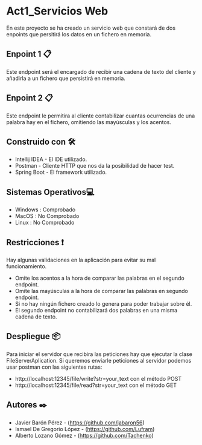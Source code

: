 # Act1_Servicios Web

En este proyecto se ha creado un servicio web que constará de dos enpoints que persitirá los datos en un fichero en memoria.

## Enpoint 1 📋

Este endpoint será el encargado de recibir una cadena de texto del cliente y añadirla a un fichero que persistirá en memoria.

## Enpoint 2 📋

Este endpoint le permitira al cliente contabilizar cuantas ocurrencias de una palabra hay en el fichero, omitiendo las mayúsculas y los acentos.

## Construido con  🛠️

* Intellij IDEA - El IDE utilizado.
* Postman - Cliente HTTP que nos da la posibilidad de hacer test.
* Spring Boot - El framework utilizado.

## Sistemas Operativos💻

* Windows : Comprobado
* MacOS : No Comprobado
* Linux : No Comprobado

## Restricciones ❗
Hay algunas validaciones en la aplicación para evitar su mal funcionamiento.

* Omite los acentos a la hora de comparar las palabras en el segundo endpoint.
* Omite las mayúsculas a la hora de comparar las palabras en segundo endpoint.
* Si no hay ningún fichero creado lo genera para poder trabajar sobre él.
* El segundo endpoint no contabilizará dos palabras en una misma cadena de texto.

## Despliegue 📦
Para iniciar el servidor que recibira las peticiones hay que ejecutar la clase FileServerAplication.
Si queremos enviarle peticiones al servidor podemos usar postman con las siguientes rutas:
* http://localhost:12345/file/write?str=your_text con el método POST
* http://localhost:12345/file/read?str=your_text con el método GET

## Autores ✒️
* Javier Barón Pérez - (https://github.com/jabaron56)
* Ismael De Gregorio López - (https://github.com/Lufram)
* Alberto Lozano Gómez - (https://github.com/Tachenko)

